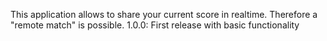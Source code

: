 This application allows to share your current score in realtime. Therefore a "remote match" is possible.
1.0.0: First release with basic functionality

